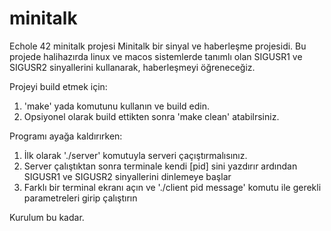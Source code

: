 # minitalk
Echole 42 minitalk projesi
Minitalk bir sinyal ve haberleşme projesidi.
Bu projede halihazırda linux ve macos sistemlerde tanımlı olan SIGUSR1 ve SIGUSR2 sinyallerini kullanarak,
haberleşmeyi öğreneceğiz.

Projeyi build etmek için:
1) 'make' yada komutunu kullanın ve build edin.
2) Opsiyonel olarak build ettikten sonra 'make clean' atabilrsiniz.

Programı ayağa kaldırırken:
1) İlk olarak './server' komutuyla serveri çaçıştırmalısınız.
2) Server çalıştıktan sonra terminale kendi [pid] sini yazdırır ardından SIGUSR1 ve SIGUSR2 sinyallerini dinlemeye başlar
3) Farklı bir terminal ekranı açın ve './client pid message' komutu ile gerekli parametreleri girip çalıştırın

Kurulum bu kadar.
